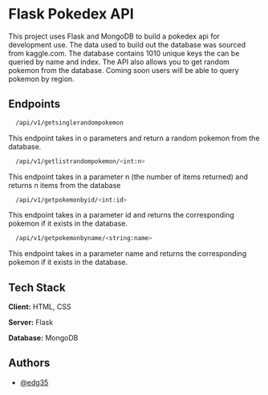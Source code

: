 
# Flask Pokedex API

This project uses Flask and MongoDB to build a pokedex api for development use.
 The data used to build out the database was sourced from kaggle.com. The database
 contains 1010 unique keys the can be queried by name and index. The API also
 allows you to get random pokemon from the database. Coming soon users will be
 able to query pokemon by region.


## Endpoints

```bash
  /api/v1/getsinglerandompokemon
```
This endpoint takes in o parameters and return a random pokemon from the database.

```bash
  /api/v1/getlistrandompokemon/<int:n>
```
This endpoint takes in a parameter n (the number of items returned) and returns
 n items from the database

```bash
  /api/v1/getpokemonbyid/<int:id>
```
This endpoint takes in a parameter id and returns the corresponding pokemon if it
 exists in the database.

```bash
  /api/v1/getpokemonbyname/<string:name>
```
This endpoint takes in a parameter name and returns the corresponding pokemon if
 it exists in the database.

## Tech Stack

**Client:** HTML, CSS

**Server:** Flask

**Database:** MongoDB


## Authors

- [@edg35](https://www.github.com/edg35)
